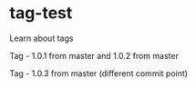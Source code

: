 # tag-test
Learn about tags

Tag - 1.0.1 from master and 1.0.2 from master

Tag - 1.0.3 from master (different commit point)
